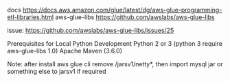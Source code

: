 docs https://docs.aws.amazon.com/glue/latest/dg/aws-glue-programming-etl-libraries.html
aws-glue-libs https://github.com/awslabs/aws-glue-libs

issue: https://github.com/awslabs/aws-glue-libs/issues/25

Prerequisites for Local Python Development
Python 2 or 3 (python 3 require aws-glue-libs 1.0)
Apache Maven (3.6.0)

Note: after install aws glue cli remove /jarsv1/netty*, then import mysql jar or something else to jarsv1 if required
